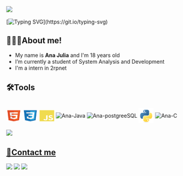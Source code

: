 <img src="https://capsule-render.vercel.app/api?type=rect&color=gradient&customColorList=0,2,3&height=20&section=header&fontColor=ffffff&fontSize=10&text=São%Paulo,Brazil" />

[![Typing SVG](https://readme-typing-svg.herokuapp.com/?color=134f5c&size=35&center=true&vCenter=true&width=1000&lines=Hi,+welcome+to+my+profile,+good+to+have+you+here!)](https://git.io/typing-svg)


## 👩🏽‍💻About me! 
- My name is **Ana Julia** and I'm 18 years old
- I’m currently a student of System Analysis and Development
- I'm a intern in 2rpnet

## 🛠️Tools
<div style="display: inline_block"><br>
  <img align="center" alt="Ana-HTML" height="30" width="40" src="https://raw.githubusercontent.com/devicons/devicon/master/icons/html5/html5-original.svg">
  <img align="center" alt="Ana-CSS" height="30" width="40" src="https://raw.githubusercontent.com/devicons/devicon/master/icons/css3/css3-original.svg">
  <img align="center" alt="Ana-Js" height="30" width="40" src="https://raw.githubusercontent.com/devicons/devicon/master/icons/javascript/javascript-plain.svg">
  <img align="center" alt="Ana-Java" height="40" width="40" src="https://cdn.jsdelivr.net/gh/devicons/devicon/icons/java/java-original-wordmark.svg"/>
  <img align="center" alt="Ana-postgreeSQL" height="40" width="40"src="https://cdn.jsdelivr.net/gh/devicons/devicon/icons/postgresql/postgresql-original-wordmark.svg" />
  <img align="center" alt="Ana-Python" height="40" width="40" src="https://raw.githubusercontent.com/devicons/devicon/master/icons/python/python-original.svg">
  <img align="center" alt="Ana-C" height="40" width="40"  src="https://cdn.jsdelivr.net/gh/devicons/devicon/icons/c/c-plain.svg" />
</div>
<br>
<div>
  <a href="https://github.com/AnaJuliaMM/">
  <img height="180rem" src="https://github-readme-stats.vercel.app/api/top-langs/?username=AnaJuliaMM&layout=compact">
</div>

## 📲Contact me
<div> 
   <a href="https://www.linkedin.com/in/anajulia-mm" target="_blank"><img src="https://img.shields.io/badge/-LinkedIn-%230077B5?style=for-the-badge&logo=linkedin&logoColor=white" target="_blank"></a> 
  <a href = "mailto:ana.martins_2004@outlook.com"><img src="https://img.shields.io/badge/Microsoft_Outlook-0078D4?style=for-the-badge&logo=microsoft-outlook&logoColor=white" target="_blank"></a>
  <a href="https://instagram.com/mmartins_ana" target="_blank"><img src="https://img.shields.io/badge/-Instagram-%23E4405F?style=for-the-badge&logo=instagram&logoColor=white" target="_blank"></a>
</div>
<br>




  


